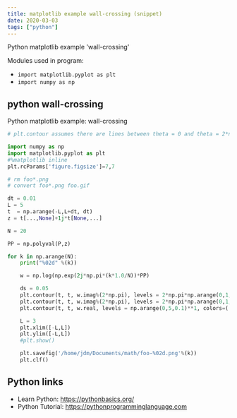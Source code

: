 ```yaml
---
title: matplotlib example wall-crossing (snippet)
date: 2020-03-03
tags: ["python"]
---
```

Python matplotlib example 'wall-crossing'


Modules used in program: 
* `import matplotlib.pyplot as plt`
* `import numpy as np`

## python wall-crossing

Python matplotlib example: wall-crossing

```python
# plt.contour assumes there are lines between theta = 0 and theta = 2*np.pi

import numpy as np
import matplotlib.pyplot as plt
#%matplotlib inline
plt.rcParams['figure.figsize']=7,7

# rm foo*.png
# convert foo*.png foo.gif

dt = 0.01
L = 5
t  = np.arange(-L,L+dt, dt)
z = t[...,None]+1j*t[None,...]

N = 20

PP = np.polyval(P,z)

for k in np.arange(N):
    print("%02d" %(k))

    w = np.log(np.exp(2j*np.pi*(k*1.0/N))*PP)

    ds = 0.05
    plt.contour(t, t, w.imag%(2*np.pi), levels = 2*np.pi*np.arange(0,1, ds), colors=('#505050','#707070'), linewidth=1)
    plt.contour(t, t, w.imag%(2*np.pi), levels = 2*np.pi*np.arange(0,1, 0.5), colors='w', linewidth=50)
    plt.contour(t, t, w.real, levels = np.arange(0,5,0.1)**1, colors=('#A2D426','#6B6CED'))

    L = 3
    plt.xlim([-L,L])
    plt.ylim([-L,L])
    #plt.show()

    plt.savefig('/home/jdm/Documents/math/foo-%02d.png'%(k))
    plt.clf()

```

## Python links

- Learn Python: https://pythonbasics.org/
- Python Tutorial: https://pythonprogramminglanguage.com
